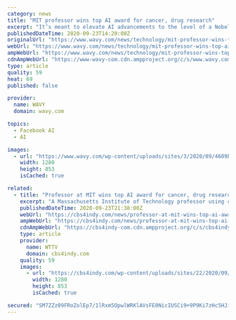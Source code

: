 ```yaml
---
category: news
title: "MIT professor wins top AI award for cancer, drug research"
excerpt: "It’s meant to elevate AI advancements to the level of a Nobel Prize or computer science’s Turing Award, while also highlighting AI research that benefits society ... and gained almost no following, Facebook said. Their primary focus was Southeast ..."
publishedDateTime: 2020-09-23T14:20:00Z
originalUrl: "https://www.wavy.com/news/technology/mit-professor-wins-top-ai-award-for-cancer-drug-research/"
webUrl: "https://www.wavy.com/news/technology/mit-professor-wins-top-ai-award-for-cancer-drug-research/"
ampWebUrl: "https://www.wavy.com/news/technology/mit-professor-wins-top-ai-award-for-cancer-drug-research/amp/"
cdnAmpWebUrl: "https://www-wavy-com.cdn.ampproject.org/c/s/www.wavy.com/news/technology/mit-professor-wins-top-ai-award-for-cancer-drug-research/amp/"
type: article
quality: 59
heat: 69
published: false

provider:
  name: WAVY
  domain: wavy.com

topics:
  - Facebook AI
  - AI

images:
  - url: "https://www.wavy.com/wp-content/uploads/sites/3/2020/09/4609b2fdb139436693ce18ebc650d90b.jpg?w=1280"
    width: 1280
    height: 853
    isCached: true

related:
  - title: "Professor at MIT wins top AI award for cancer, drug research"
    excerpt: "A Massachusetts Institute of Technology professor using computer science to detect cancer and discover new drugs has won a new $1 million award for artificial intelligence."
    publishedDateTime: 2020-09-23T21:38:00Z
    webUrl: "https://cbs4indy.com/news/professor-at-mit-wins-top-ai-award-for-cancer-drug-research/"
    ampWebUrl: "https://cbs4indy.com/news/professor-at-mit-wins-top-ai-award-for-cancer-drug-research/amp/"
    cdnAmpWebUrl: "https://cbs4indy-com.cdn.ampproject.org/c/s/cbs4indy.com/news/professor-at-mit-wins-top-ai-award-for-cancer-drug-research/amp/"
    type: article
    provider:
      name: WTTV
      domain: cbs4indy.com
    quality: 59
    images:
      - url: "https://cbs4indy.com/wp-content/uploads/sites/22/2020/09/AP20267545042752.jpg?w=1280"
        width: 1280
        height: 853
        isCached: true

secured: "SM7ZZz09FRoZolEp7/1lRxm5OpwlWRKlAVsFE0NicIUSCi9+9P9Ki7zHc5HJie9vQaOkDdtY4aw5yezwUppXTTcw21+Dm7dpb5V9q6oZB4BrY6IkxD4q9r93LpltQM5b+TpsTjz6IiD5/kfCnT1cY1OsC5t03L9kSWzgnweu1oJF6MCnxQx6B8aNEnF/2YW2sLFj3IBFY//5cXUIhB6ZuXQ36d+tm2UYcrdWyHdilEM1mGcLZnH6puOQRbGdLABtXFPfvUlXNr75UnG4UAfJEnsAzTPOyjB/hrzW6IphT2kiDOprY+71/C/JnSFBA8THudDkrNIyy/zv7NfT0bjalUg7aguPa/x75BUOXI1wzdw=;2+b9ix8lHuoysoNbEyiGuw=="
---
```


